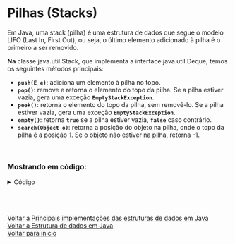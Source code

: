 # Pilhas (Stacks) 

Em Java, uma stack (pilha) é uma estrutura de dados que segue o modelo LIFO (Last In, First Out), ou seja, o último elemento adicionado à pilha é o primeiro a ser removido.

**Na** classe java.util.Stack, que implementa a interface java.util.Deque, temos os seguintes métodos principais:

- **`push(E e)`**: adiciona um elemento à pilha no topo.
- **`pop()`**: remove e retorna o elemento do topo da pilha. Se a pilha estiver vazia, gera uma exceção **`EmptyStackException`**.
- **`peek()`**: retorna o elemento do topo da pilha, sem removê-lo. Se a pilha estiver vazia, gera uma exceção **`EmptyStackException`**.
- **`empty()`**: retorna **`true`** se a pilha estiver vazia, **`false`** caso contrário.
- **`search(Object o)`**: retorna a posição do objeto na pilha, onde o topo da pilha é a posição 1. Se o objeto não estiver na pilha, retorna -1.
  
<br>

### Mostrando em código:
<details>
<summary>Código</summary>

```java
//Class "main"
package com.projeto.Stack;

import java.util.Stack;

public class Main {
    public static void main(String[] args) {
        //Criando pilhas do objeto "Carro" (pilha_de_carros)
        Stack<Carro> pilha_de_carros = new Stack<>();

        //Método push (Adicionando carros na "pilha_de_carros")
        pilha_de_carros.push(new Carro("Ford"));
        pilha_de_carros.push(new Carro("Toyota"));
        pilha_de_carros.push(new Carro("Fiat")); //último adicionado vai pro topo da pilha

        //Mostrando "pilha_de_carros" na tela
        System.out.println("Lista de carros: " + pilha_de_carros);

        //Método pop (Mostrando objeto removido do topo da pilha)
        System.out.println(pilha_de_carros.pop());

        //Método peek (Pega e mostra o elemento do topo sem remover)
        System.out.println("Novo top da lista: " + pilha_de_carros.peek());

        //Método isEmpty (Testa se a pilha esta vazia)
        System.out.println("A pilha esta vazia ? " + pilha_de_carros.empty());

    }
}
```

```java
//Class "Carros"
package com.projeto.Stack;

import java.util.Objects;

public class Carro {
    String marca;

    //Construtor
    public Carro(String marca) {
        this.marca = marca;
    }

    //Getters e setters
    public String getMarca() {
        return marca;
    }
    public void setMarca(String marca) {
        this.marca = marca;
    }

    //Método "Equals"
    @Override
    public boolean equals(Object o) {
        if (this == o) return true;
        if (o == null || getClass() != o.getClass()) return false;
        Carro carro = (Carro) o;
        return Objects.equals(marca, carro.marca);
    }
    //Método "hashCode"
    @Override
    public int hashCode() {
        return Objects.hash(marca);
    }
    //Método "toString"
    @Override
    public String toString() {
        return "Carro{" +
                "marca='" + marca + '\'' +
                '}';
    }
}
```

</details>

<br>

<br>

<br>

[Voltar a Principais implementações das estruturas de dados em Java](/Arquivos/Conteudo/2%20-%20Conhecendo%20a%20linguagem%20Java/2.5.8%20Principais%20implementacoes.md)<br>
[Voltar a Estrutura de dados em Java](/Arquivos/Conteudo/2%20-%20Conhecendo%20a%20linguagem%20Java/2.5%20Estrutura%20de%20dados%20em%20java.md)<br>
[Voltar para inicio](/README.md)